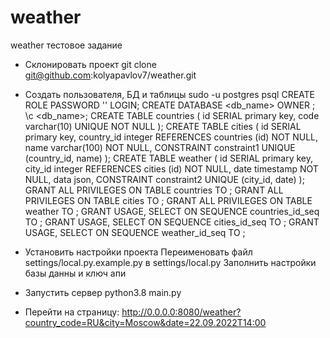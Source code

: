 # weather
weather тестовое задание

- Склонировать проект
  git clone git@github.com:kolyapavlov7/weather.git

- Создать пользователя, БД и таблицы
  sudo -u postgres psql
  CREATE ROLE <role> PASSWORD '<password>' LOGIN;
  CREATE DATABASE <db_name> OWNER <role>;
  \c <db_name>;
  CREATE TABLE countries (
    id SERIAL primary key,
    code varchar(10) UNIQUE NOT NULL
  );
  CREATE TABLE cities (
    id SERIAL primary key,
    country_id integer REFERENCES countries (id) NOT NULL,
    name varchar(100) NOT NULL,
    CONSTRAINT constraint1 UNIQUE (country_id, name)
  );
  CREATE TABLE weather (
    id SERIAL primary key,
    city_id integer REFERENCES cities (id) NOT NULL,
    date timestamp NOT NULL,
    data json,
    CONSTRAINT constraint2 UNIQUE (city_id, date)
  );
  GRANT ALL PRIVILEGES ON TABLE countries TO <role>;
  GRANT ALL PRIVILEGES ON TABLE cities TO <role>;
  GRANT ALL PRIVILEGES ON TABLE weather TO <role>;
  GRANT USAGE, SELECT ON SEQUENCE countries_id_seq TO <role>;
  GRANT USAGE, SELECT ON SEQUENCE cities_id_seq TO <role>;
  GRANT USAGE, SELECT ON SEQUENCE weather_id_seq TO <role>;

- Установить настройки проекта
  Переименовать файл settings/local.py.example.py в settings/local.py 
  Заполнить настройки базы данны и ключ апи

- Запустить сервер
  python3.8 main.py

- Перейти на страницу:
  http://0.0.0.0:8080/weather?country_code=RU&city=Moscow&date=22.09.2022T14:00
